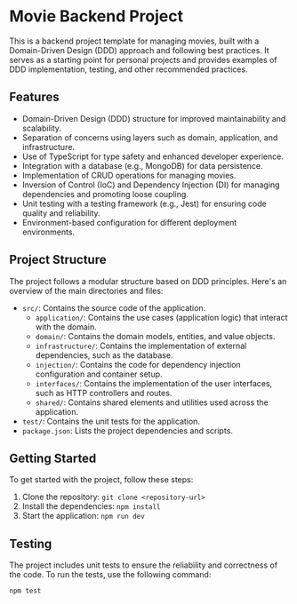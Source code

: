 # Movie Backend Project

This is a backend project template for managing movies, built with a Domain-Driven Design (DDD) approach and following best practices. It serves as a starting point for personal projects and provides examples of DDD implementation, testing, and other recommended practices.

## Features

- Domain-Driven Design (DDD) structure for improved maintainability and scalability.
- Separation of concerns using layers such as domain, application, and infrastructure.
- Use of TypeScript for type safety and enhanced developer experience.
- Integration with a database (e.g., MongoDB) for data persistence.
- Implementation of CRUD operations for managing movies.
- Inversion of Control (IoC) and Dependency Injection (DI) for managing dependencies and promoting loose coupling.
- Unit testing with a testing framework (e.g., Jest) for ensuring code quality and reliability.
- Environment-based configuration for different deployment environments.

## Project Structure

The project follows a modular structure based on DDD principles. Here's an overview of the main directories and files:

- `src/`: Contains the source code of the application.
  - `application/`: Contains the use cases (application logic) that interact with the domain.
  - `domain/`: Contains the domain models, entities, and value objects.
  - `infrastructure/`: Contains the implementation of external dependencies, such as the database.
  - `injection/`: Contains the code for dependency injection configuration and container setup.
  - `interfaces/`: Contains the implementation of the user interfaces, such as HTTP controllers and routes.
  - `shared/`: Contains shared elements and utilities used across the application.
- `test/`: Contains the unit tests for the application.
- `package.json`: Lists the project dependencies and scripts.

## Getting Started

To get started with the project, follow these steps:

1. Clone the repository: `git clone <repository-url>`
2. Install the dependencies: `npm install`
3. Start the application: `npm run dev`

## Testing

The project includes unit tests to ensure the reliability and correctness of the code. To run the tests, use the following command:

```bash
npm test
```
